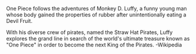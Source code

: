 One Piece follows the adventures of Monkey D. Luffy, a funny young man whose body 
gained the properties of rubber after unintentionally eating a Devil Fruit.

With his diverse crew of pirates, named the Straw Hat Pirates, Luffy explores 
the grand line in search of the world's ultimate treasure known as "One Piece" in 
order to become the next King of the Pirates. -Wikipedia